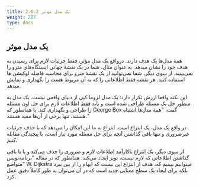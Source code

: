 ```yaml
---
title: 2.6.2 یک مدل موثر
weight: 207
type: docs
---
```


## یک مدل موثر

همهٔ مدل‌ها یک هدف دارند. درواقع یک مدل مؤثر، فقط جزئیات لازم برای رسیدن به هدف خود را نشان میدهد. به عنوان مثال، شما در یک نقشهٔ جهانی ایستگاه‌های مترو را نمی‌بینید. از سوی دیگر، شما نمی‌توانید از یک نقشهٔ مترو برای محاسبه فاصله لوکیشن ها استفاده کنید. هر نقشه فقط اطلاعاتی را که به آن مربوط هست را نگهداری و نمایش میدهد.

این نکته واقعا ارزش تکرار دارد: یک مدل لزوما کپی از دنیای واقعی نیست. یک مدل به منظور حل یک مسئله طراحی شده است و باید فقط اطلاعات لازم برای حل اون مسئله را طراحی و نگهداری کند. یا همانطور که George Box گفت، "همهٔ مدل‌ها اشتباه هستند، تنها برخی از آن‌ها مفید هستند."

در واقع یک مدل، یک انتزاع است. انتزاع به ما این امکان را می‌دهد که با حذف جزئیات غیرضروری و تنها باقی گذاشتن آنچه برای حل مسئله مورد نیاز است، با پیچیدگی مقابله کنیم.

از سوی دیگر، یک انتزاع ناکارآمد اطلاعات لازم و ضروری را حذف می‌کند و یا با باقی گذاشتن اطلاعاتی که لازم نیست، نویز ایجاد می‌کند. همانطور که در مقاله "برنامه‌نویس متواضع" W. Dijkstra میتوانیم ببینیم که، هدف از انتزاع این نیست که ابهام را از بین ببرد بلکه برای ایجاد یک سطح معنایی جدید است که در آن می‌توان به طور کاملاً دقیق عمل کرد.


